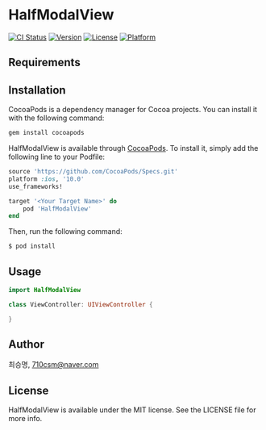 # HalfModalView

[![CI Status](https://img.shields.io/travis/최승명/HalfModalView.svg?style=flat)](https://travis-ci.org/최승명/HalfModalView)
[![Version](https://img.shields.io/cocoapods/v/HalfModalView.svg?style=flat)](https://cocoapods.org/pods/HalfModalView)
[![License](https://img.shields.io/cocoapods/l/HalfModalView.svg?style=flat)](https://cocoapods.org/pods/HalfModalView)
[![Platform](https://img.shields.io/cocoapods/p/HalfModalView.svg?style=flat)](https://cocoapods.org/pods/HalfModalView)

## Requirements

## Installation

CocoaPods is a dependency manager for Cocoa projects. You can install it with the following command:

```ruby
gem install cocoapods
```

HalfModalView is available through [CocoaPods](https://cocoapods.org). To install
it, simply add the following line to your Podfile:

```ruby
source 'https://github.com/CocoaPods/Specs.git'
platform :ios, '10.0'
use_frameworks!

target '<Your Target Name>' do
    pod 'HalfModalView'
end
```

Then, run the following command:

```ruby
$ pod install
```

## Usage
```Swift
import HalfModalView

class ViewController: UIViewController {

}
```

## Author

최승명, 710csm@naver.com

## License

HalfModalView is available under the MIT license. See the LICENSE file for more info.
